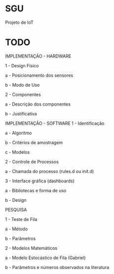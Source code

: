 # SGU
Projeto de IoT

# TODO
IMPLEMENTAÇÃO - HARDWARE

1 - Design Físico

  a - Posicionamento dos sensores
  
  b - Modo de Uso
  
2 - Componentes

  a - Descrição dos componentes
  
  b - Justificativa
  
IMPLEMENTAÇÃO - SOFTWARE
1 - Identificação 

  a - Algoritmo
  
  b - Critérios de amostragem
  
  c - Modelos
  
2 - Controle de Processos

  a - Chamada do processo (rules.d ou init.d)
  
3 - Interface gráfica (dashboards)

  a - Bibliotecas e forma de uso
  
  b - Design

PESQUISA

1 - Teste de Fila

  a - Método
  
  b - Parâmetros
  
2 - Modelos Matemáticos

  a - Modelo Estocástico de Fila (Gabriel)
  
  b - Parâmetros e números observados na literatura
